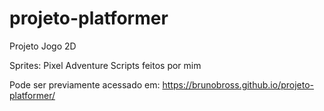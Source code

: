 # projeto-platformer

Projeto Jogo 2D

Sprites: Pixel Adventure
Scripts feitos por mim

Pode ser previamente acessado em: https://brunobross.github.io/projeto-platformer/
